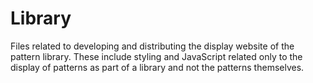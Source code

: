 # Library

Files related to developing and distributing the display website of the pattern library. These include styling and JavaScript related only to the display of patterns as part of a library and not the patterns themselves.